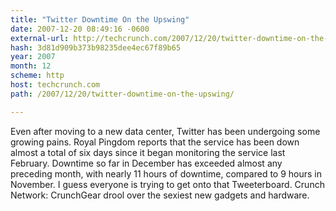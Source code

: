 ```yaml
---
title: "Twitter Downtime On the Upswing"
date: 2007-12-20 08:49:16 -0600
external-url: http://techcrunch.com/2007/12/20/twitter-downtime-on-the-upswing/
hash: 3d81d909b373b98235dee4ec67f89b65
year: 2007
month: 12
scheme: http
host: techcrunch.com
path: /2007/12/20/twitter-downtime-on-the-upswing/

---
```


Even after moving to a new data center, Twitter has been undergoing some growing pains.  Royal Pingdom reports that the service has been down almost a total of six days since it began monitoring the service last February.  Downtime so far in December has exceeded almost any preceding month, with nearly 11 hours of downtime, compared to 9 hours in November.  I guess everyone is trying to get onto that Tweeterboard.   Crunch Network:  CrunchGear drool over the sexiest new gadgets and hardware.
